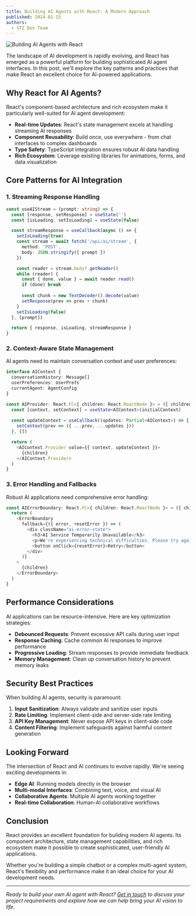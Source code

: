 ```yaml
---
title: Building AI Agents with React: A Modern Approach
published: 2024-01-15
authors:
  - STZ Dev Team
---
```


![Building AI Agents with React](/blog-assets/building-ai-agents-with-react/header.jpg)

The landscape of AI development is rapidly evolving, and React has emerged as a powerful platform for building sophisticated AI agent interfaces. In this post, we'll explore the key patterns and practices that make React an excellent choice for AI-powered applications.

## Why React for AI Agents?

React's component-based architecture and rich ecosystem make it particularly well-suited for AI agent development:

- **Real-time Updates**: React's state management excels at handling streaming AI responses
- **Component Reusability**: Build once, use everywhere - from chat interfaces to complex dashboards
- **Type Safety**: TypeScript integration ensures robust AI data handling
- **Rich Ecosystem**: Leverage existing libraries for animations, forms, and data visualization

## Core Patterns for AI Integration

### 1. Streaming Response Handling

```typescript
const useAIStream = (prompt: string) => {
  const [response, setResponse] = useState('')
  const [isLoading, setIsLoading] = useState(false)

  const streamResponse = useCallback(async () => {
    setIsLoading(true)
    const stream = await fetch('/api/ai/stream', {
      method: 'POST',
      body: JSON.stringify({ prompt })
    })

    const reader = stream.body?.getReader()
    while (reader) {
      const { done, value } = await reader.read()
      if (done) break
      
      const chunk = new TextDecoder().decode(value)
      setResponse(prev => prev + chunk)
    }
    setIsLoading(false)
  }, [prompt])

  return { response, isLoading, streamResponse }
}
```

### 2. Context-Aware State Management

AI agents need to maintain conversation context and user preferences:

```typescript
interface AIContext {
  conversationHistory: Message[]
  userPreferences: UserPrefs
  currentAgent: AgentConfig
}

const AIProvider: React.FC<{ children: React.ReactNode }> = ({ children }) => {
  const [context, setContext] = useState<AIContext>(initialContext)
  
  const updateContext = useCallback((updates: Partial<AIContext>) => {
    setContext(prev => ({ ...prev, ...updates }))
  }, [])

  return (
    <AIContext.Provider value={{ context, updateContext }}>
      {children}
    </AIContext.Provider>
  )
}
```

### 3. Error Handling and Fallbacks

Robust AI applications need comprehensive error handling:

```typescript
const AIErrorBoundary: React.FC<{ children: React.ReactNode }> = ({ children }) => {
  return (
    <ErrorBoundary
      fallback={({ error, resetError }) => (
        <div className="ai-error-state">
          <h3>AI Service Temporarily Unavailable</h3>
          <p>We're experiencing technical difficulties. Please try again.</p>
          <button onClick={resetError}>Retry</button>
        </div>
      )}
    >
      {children}
    </ErrorBoundary>
  )
}
```

## Performance Considerations

AI applications can be resource-intensive. Here are key optimization strategies:

- **Debounced Requests**: Prevent excessive API calls during user input
- **Response Caching**: Cache common AI responses to improve performance
- **Progressive Loading**: Stream responses to provide immediate feedback
- **Memory Management**: Clean up conversation history to prevent memory leaks

## Security Best Practices

When building AI agents, security is paramount:

1. **Input Sanitization**: Always validate and sanitize user inputs
2. **Rate Limiting**: Implement client-side and server-side rate limiting
3. **API Key Management**: Never expose API keys in client-side code
4. **Content Filtering**: Implement safeguards against harmful content generation

## Looking Forward

The intersection of React and AI continues to evolve rapidly. We're seeing exciting developments in:

- **Edge AI**: Running models directly in the browser
- **Multi-modal Interfaces**: Combining text, voice, and visual AI
- **Collaborative Agents**: Multiple AI agents working together
- **Real-time Collaboration**: Human-AI collaborative workflows

## Conclusion

React provides an excellent foundation for building modern AI agents. Its component architecture, state management capabilities, and rich ecosystem make it possible to create sophisticated, user-friendly AI applications.

Whether you're building a simple chatbot or a complex multi-agent system, React's flexibility and performance make it an ideal choice for your AI development needs.

---

*Ready to build your own AI agent with React? [Get in touch](mailto:hello@stzdev.com) to discuss your project requirements and explore how we can help bring your AI vision to life.*
